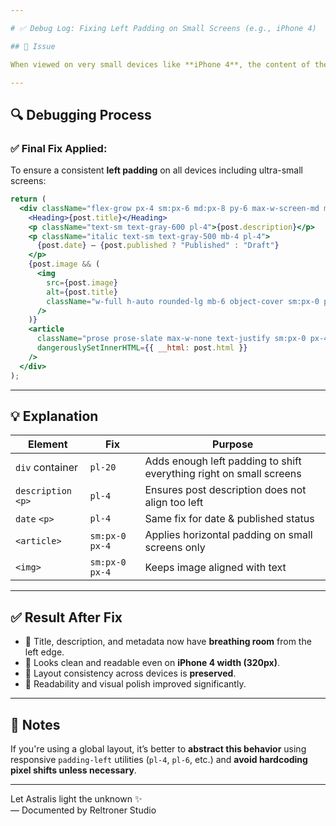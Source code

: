 ```yaml
---

# ✅ Debug Log: Fixing Left Padding on Small Screens (e.g., iPhone 4)

## 🐞 Issue

When viewed on very small devices like **iPhone 4**, the content of the blog post appeared **too close to the left edge**, especially the `<Heading>`, `description`, and `date`. This caused readability and layout imbalance issues on extra small viewports.

---
```


## 🔍 Debugging Process

### ✅ Final Fix Applied:

To ensure a consistent **left padding** on all devices including ultra-small screens:

```jsx
return (
  <div className="flex-grow px-4 sm:px-6 md:px-8 py-6 max-w-screen-md mx-auto w-full pl-20">
    <Heading>{post.title}</Heading>
    <p className="text-sm text-gray-600 pl-4">{post.description}</p>
    <p className="italic text-sm text-gray-500 mb-4 pl-4">
      {post.date} — {post.published ? "Published" : "Draft"}
    </p>
    {post.image && (
      <img
        src={post.image}
        alt={post.title}
        className="w-full h-auto rounded-lg mb-6 object-cover sm:px-0 px-4"
      />
    )}
    <article
      className="prose prose-slate max-w-none text-justify sm:px-0 px-4"
      dangerouslySetInnerHTML={{ __html: post.html }}
    />
  </div>
);
```

---

## 💡 Explanation

| Element         | Fix                              | Purpose                                           |
|----------------|-----------------------------------|---------------------------------------------------|
| `div` container| `pl-20`                           | Adds enough left padding to shift everything right on small screens |
| `description` `<p>` | `pl-4`                      | Ensures post description does not align too left  |
| `date` `<p>`   | `pl-4`                            | Same fix for date & published status              |
| `<article>`    | `sm:px-0 px-4`                    | Applies horizontal padding on small screens only  |
| `<img>`        | `sm:px-0 px-4`                    | Keeps image aligned with text                     |

---

## ✅ Result After Fix

- 🎯 Title, description, and metadata now have **breathing room** from the left edge.
- 📱 Looks clean and readable even on **iPhone 4 width (320px)**.
- 🧩 Layout consistency across devices is **preserved**.
- 🧠 Readability and visual polish improved significantly.

---

## 📌 Notes

If you're using a global layout, it’s better to **abstract this behavior** using responsive `padding-left` utilities (`pl-4`, `pl-6`, etc.) and **avoid hardcoding pixel shifts unless necessary**.

---

Let Astralis light the unknown ✨  
— Documented by Reltroner Studio
